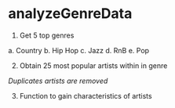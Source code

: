 # analyzeGenreData

1. Get 5 top genres

a. Country
b. Hip Hop
c. Jazz
d. RnB
e. Pop

2. Obtain 25 most popular artists within in genre 

*Duplicates artists are removed*

3. Function to gain characteristics of artists

